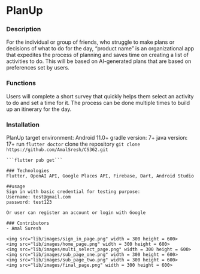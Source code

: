 # PlanUp

### Description
For the individual or group of friends, who struggle to make plans or decisions of what to do for the day, “product name” is an organizational app that expedites the process of planning and saves time on creating a list of activities to do. This will be based on AI-generated plans that are based on preferences set by users.

### Functions 
Users will complete a short survey that quickly helps them select an activity to do and set a time for it. The process can be done multiple times to build up an itinerary for the day. 

### Installation
PlanUp target environment: Android 11.0+
gradle version: 7+
java version: 17+
run 
```flutter doctor```
clone the repository
```git clone https://github.com/AmalSresh/CS362.git```
```cd 
```flutter pub get```

### Technologies
Flutter, OpenAI API, Google Places API, Firebase, Dart, Android Studio

##usage
Sign in with basic credential for testing purpose:
Username: test@gmail.com
password: test123

Or user can register an account or login with Google

### Contributors
- Amal Suresh

<img src="lib/images/sign_in_page.png" width = 300 height = 600>
<img src="lib/images/home_page.png" width = 300 height = 600>
<img src="lib/images/multi_select_page.png" width = 300 height = 600>
<img src="lib/images/sub_page_one.png" width = 300 height = 600>
<img src="lib/images/sub_page_two.png" width = 300 height = 600>
<img src="lib/images/final_page.png" width = 300 height = 600>

